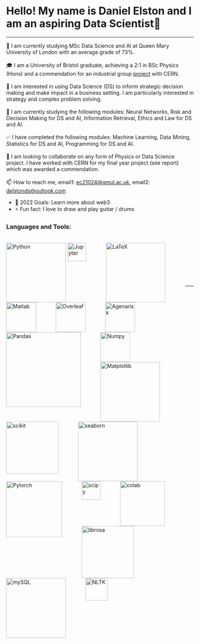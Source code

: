 # Hello! My name is Daniel Elston and I am an aspiring Data Scientist👋
---
👋 I am currently studying MSc Data Science and AI at Queen Mary University of London with an average grade of 73%.<br/>
<br/>
🎓 I am a University of Bristol graduate, achieving a 2:1 in BSc Physics (Hons) and a commendation for an industrial group [project][project] with CERN.<br/>
<br/>
👀 I am interested in using Data Science (DS) to inform strategic decision making and make impact in a business setting. I am particularly interested in strategy and complex problem solving.<br/>
<br/>
🌱 I am currently studying the following modules: Neural Networks, Risk and Decision Making for DS and AI, Information Retrieval, Ethics and Law for DS and AI.<br/>
<br/>
✅	I have completed the following modules: Machine Learning, Data Mining, Statistics for DS and AI, Programming for DS and AI.<br/>
<br/>
💞️ I am looking to collaborate on any form of Physics or Data Science project. I have worked with CERN for my final year project (see report) which was awarded a commendation.<br/><br/>
📫 How to reach me, email1: ec21024@qmul.ac.uk, email2: delstonds@outlook.com<br/>

- 🥅 2022 Goals: Learn more about web3
- ⚡ Fun fact: I love to draw and play guitar / drums

### Languages and Tools:<br/>
<br/>


<img align="left" alt="Python" width="160px" src="https://www.python.org/static/img/python-logo@2x.png" style="padding-right:2px;" />
<img align="left" alt="Jupyter" width="50px" src="https://upload.wikimedia.org/wikipedia/commons/thumb/3/38/Jupyter_logo.svg/883px-Jupyter_logo.svg.png" style="padding-right:50px;"/>
<img align="left" alt="LaTeX" width="160px" src="https://www.latex-project.org/img/latex-project-logo.svg" style="padding-right:50px;" /> 
<img align="left" alt="Matlab" width="80px" src="https://icon2.cleanpng.com/20180317/xde/kisspng-matlab-mathworks-simulink-statistical-parametric-m-toolbox-pictures-5aaccffea07310.9759914215212748786572.jpg" style="padding-right:50px;" />
<img align="left" alt="Overleaf" width="80px" src="https://images.ctfassets.net/nrgyaltdicpt/6qSXAo1CYEeBn5RkKLOR64/19c74bfb9a32772e353ff25c6f0070f5/ologo_square_colour_light_bg.png" style="padding-right:50px;" />
<img align="left" alt="Agenarisk" width="80px" src="https://static.wixstatic.com/media/8f9118_347167b760a6402d9b0030d67fab52db~mv2.png/v1/fill/w_570,h_77,al_c,usm_0.66_1.00_0.01,enc_auto/8f9118_347167b760a6402d9b0030d67fab52db~mv2.png" style="padding-right:50px;" />
<img align="left" alt="Pandas" width="200px" src="https://pandas.pydata.org/static/img/pandas_white.svg" style="padding-right:50px;"/>
<img align="left" alt="Numpy" width="80px" src="https://numpy.org/images/logo.svg" style="padding-right:50px;"/>
<img align="left" alt="Matplotlib" width="160px" src="https://matplotlib.org/_static/images/logo2.svg" style="padding-right:50px;"/>
<img align="left" alt="scikit" width="140px" src="https://scikit-learn.org/stable/_static/scikit-learn-logo-small.png" style="padding-right:50px;"/>
<img align="left" alt="seaborn" width="160px" src="https://seaborn.pydata.org/_static/logo-wide-lightbg.svg" style="padding-right:50px;"/><br/>
<br/>
<img align="left" alt="Pytorch" width="150px" src="https://upload.wikimedia.org/wikipedia/commons/9/96/Pytorch_logo.png" style="padding-right:50px;"/>
<img align="left" alt="scipy" width="50px" src="https://docs.scipy.org/doc/scipy/_static/logo.svg" style="padding-right:50px;"/>
<img align="left" alt="colab" width="120px" src="https://upload.wikimedia.org/wikipedia/commons/thumb/d/d0/Google_Colaboratory_SVG_Logo.svg/1200px-Google_Colaboratory_SVG_Logo.svg.png" style="padding-right:50px;" />
<img align="left" alt="librosa" width="140px" src="https://librosa.org/doc/latest/_static/librosa_logo_text.svg" style="padding-right:50px;" /><br/>
<br/>
<img align="left" alt="mySQL" width="160px" src="https://download.logo.wine/logo/MySQL/MySQL-Logo.wine.png" style="padding-right:50px;" />
<img align="left" alt="NLTK" width="60px" src="https://miro.medium.com/max/592/1*5dQO7LHrsy3lIi2d0bgRLw.png" style="padding-right:50px;" />








<br />
<br />

---

</details>

[project]: https://github.com/Daniel-Elston/LHC-Particle-Beam-Detection-for-CERN.git
